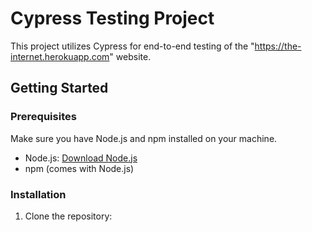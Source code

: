 # Cypress Testing Project

This project utilizes Cypress for end-to-end testing of the "https://the-internet.herokuapp.com" website.

## Getting Started

### Prerequisites

Make sure you have Node.js and npm installed on your machine.

- Node.js: [Download Node.js](https://nodejs.org/)
- npm (comes with Node.js)

### Installation

1. Clone the repository:

   ```bash
   

